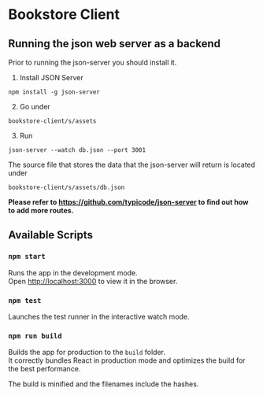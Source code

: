 # Bookstore Client

## Running the json web server as a backend

Prior to running the json-server you should install it.

1. Install JSON Server

```
npm install -g json-server
```

2. Go under

```
bookstore-client/s/assets
```

3. Run

```
json-server --watch db.json --port 3001
```

The source file that stores the data that the json-server will return is
located under

```
bookstore-client/s/assets/db.json
```

**Please refer to https://github.com/typicode/json-server to find out how to add more routes.**

## Available Scripts

### `npm start`

Runs the app in the development mode.<br />
Open [http://localhost:3000](http://localhost:3000) to view it in the browser.

### `npm test`

Launches the test runner in the interactive watch mode.<br />

### `npm run build`

Builds the app for production to the `build` folder.<br />
It correctly bundles React in production mode and optimizes the build for the best performance.

The build is minified and the filenames include the hashes.<br />
